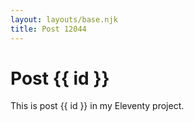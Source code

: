 ```yaml
---
layout: layouts/base.njk
title: Post 12044
---
```


# Post {{ id }}

This is post {{ id }} in my Eleventy project.
